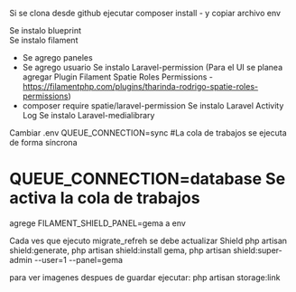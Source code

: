 Si se clona desde github ejecutar composer install - y copiar archivo env

Se instalo blueprint  
Se instalo filament
  - Se agrego paneles
  - Se agrego usuario
Se instalo Laravel-permission (Para el UI se planea agregar Plugin Filament Spatie Roles Permissions - https://filamentphp.com/plugins/tharinda-rodrigo-spatie-roles-permissions)
  - composer require spatie/laravel-permission
Se instalo Laravel Activity Log
Se instalo Laravel-medialibrary




Cambiar .env 
  QUEUE_CONNECTION=sync #La cola de trabajos se ejecuta de forma síncrona
# QUEUE_CONNECTION=database Se activa la cola de trabajos

agrege FILAMENT_SHIELD_PANEL=gema a env

Cada ves que ejecuto migrate_refreh se debe actualizar Shield  php artisan shield:generate, php artisan shield:install gema, php artisan shield:super-admin --user=1 --panel=gema

para ver imagenes despues de guardar ejecutar:  php artisan storage:link
